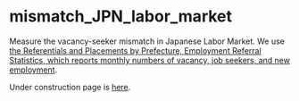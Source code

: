 # mismatch_JPN_labor_market

Measure the vacancy-seeker mismatch in Japanese Labor Market.
We use [the Referentials and Placements by Prefecture, Employment Referral Statistics, which reports monthly numbers of vacancy, job seekers, and new employment](https://www.mhlw.go.jp/toukei/list/114-1.html).

Under construction page is [here](https://tetokawata.github.io/mismatch_JPN_labor_market/result.html).